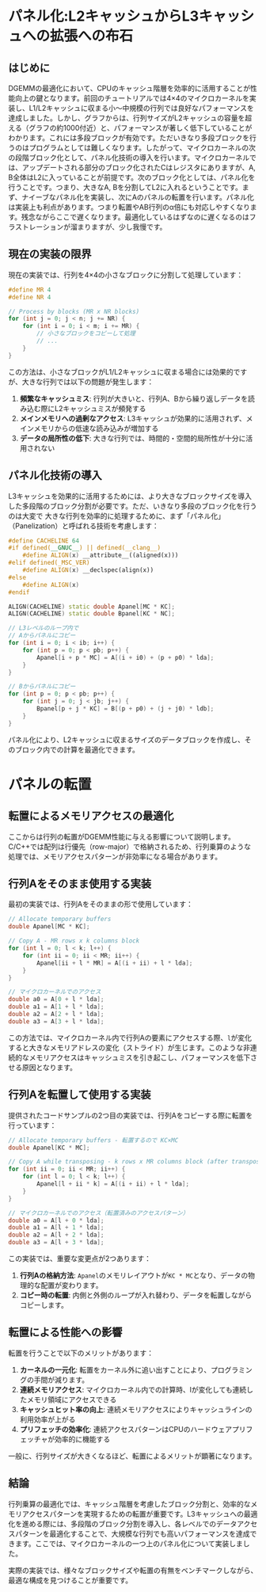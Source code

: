 # パネル化:L2キャッシュからL3キャッシュへの拡張への布石

## はじめに

DGEMMの最適化において、CPUのキャッシュ階層を効率的に活用することが性能向上の鍵となります。前回のチュートリアルでは4×4のマイクロカーネルを実装し、L1/L2キャッシュに収まる小～中規模の行列では良好なパフォーマンスを達成しました。しかし、グラフからは、行列サイズがL2キャッシュの容量を超える（グラフの約1000付近）と、パフォーマンスが著しく低下していることがわかります。これには多段ブロックが有効です。ただいきなり多段ブロックを行うのはプログラムとしては難しくなります。したがって、マイクロカーネルの次の段階ブロック化として、パネル化技術の導入を行います。マイクロカーネルでは、アップデートされる部分のブロック化されたCはレジスタにありますが、A, B全体はL2に入っていることが前提です。次のブロック化としては、パネル化を行うことです。つまり、大きなA, Bを分割してL2に入れるということです。まず、ナイーブなパネル化を実装し、次にAのパネルの転置を行います。パネル化は実装上も利点があります。つまり転置やAB行列のα倍にも対応しやすくなります。残念ながらここで遅くなります。最適化しているはずなのに遅くなるのはフラストレーションが溜まりますが、少し我慢です。

## 現在の実装の限界

現在の実装では、行列を4×4の小さなブロックに分割して処理しています：

```cpp
#define MR 4
#define NR 4

// Process by blocks (MR x NR blocks)
for (int j = 0; j < n; j += NR) {
    for (int i = 0; i < m; i += MR) {
        // 小さなブロックをコピーして処理
        // ...
    }
}
```

この方法は、小さなブロックがL1/L2キャッシュに収まる場合には効果的ですが、大きな行列では以下の問題が発生します：

1. **頻繁なキャッシュミス**: 行列が大きいと、行列A、Bから繰り返しデータを読み込む際にL2キャッシュミスが頻発する
2. **メインメモリへの過剰なアクセス**: L3キャッシュが効果的に活用されず、メインメモリからの低速な読み込みが増加する
3. **データの局所性の低下**: 大きな行列では、時間的・空間的局所性が十分に活用されない

## パネル化技術の導入

L3キャッシュを効果的に活用するためには、より大きなブロックサイズを導入した多段階のブロック分割が必要です。ただ、いきなり多段のブロック化を行うのは大変で
大きな行列を効率的に処理するために、まず「パネル化」（Panelization）と呼ばれる技術を考慮します：

```cpp
#define CACHELINE 64
#if defined(__GNUC__) || defined(__clang__)
    #define ALIGN(x) __attribute__((aligned(x)))
#elif defined(_MSC_VER)
    #define ALIGN(x) __declspec(align(x))
#else
    #define ALIGN(x)
#endif

ALIGN(CACHELINE) static double Apanel[MC * KC];
ALIGN(CACHELINE) static double Bpanel[KC * NC];

// L3レベルのループ内で
// Aからパネルにコピー
for (int i = 0; i < ib; i++) {
    for (int p = 0; p < pb; p++) {
        Apanel[i + p * MC] = A[(i + i0) + (p + p0) * lda];
    }
}

// Bからパネルにコピー
for (int p = 0; p < pb; p++) {
    for (int j = 0; j < jb; j++) {
        Bpanel[p + j * KC] = B[(p + p0) + (j + j0) * ldb];
    }
}
```

パネル化により、L2キャッシュに収まるサイズのデータブロックを作成し、そのブロック内での計算を最適化できます。

# パネルの転置

## 転置によるメモリアクセスの最適化

ここからは行列の転置がDGEMM性能に与える影響について説明します。C/C++では配列は行優先（row-major）で格納されるため、行列乗算のような処理では、メモリアクセスパターンが非効率になる場合があります。

## 行列Aをそのまま使用する実装

最初の実装では、行列Aをそのままの形で使用しています：

```cpp
// Allocate temporary buffers
double Apanel[MC * KC];

// Copy A - MR rows x k columns block
for (int l = 0; l < k; l++) {
    for (int ii = 0; ii < MR; ii++) {
        Apanel[ii + l * MR] = A[(i + ii) + l * lda];
    }
}

// マイクロカーネルでのアクセス
double a0 = A[0 + l * lda];
double a1 = A[1 + l * lda];
double a2 = A[2 + l * lda];
double a3 = A[3 + l * lda];
```

この方法では、マイクロカーネル内で行列Aの要素にアクセスする際、`l`が変化すると大きなメモリアドレスの変化（ストライド）が生じます。このような非連続的なメモリアクセスはキャッシュミスを引き起こし、パフォーマンスを低下させる原因となります。

## 行列Aを転置して使用する実装

提供されたコードサンプルの2つ目の実装では、行列Aをコピーする際に転置を行っています：

```cpp
// Allocate temporary buffers - 転置するので KC×MC
double Apanel[KC * MC]; 

// Copy A while transposing - k rows x MR columns block (after transpose)
for (int ii = 0; ii < MR; ii++) {
    for (int l = 0; l < k; l++) {
        Apanel[l + ii * k] = A[(i + ii) + l * lda];
    }
}

// マイクロカーネルでのアクセス（転置済みのアクセスパターン）
double a0 = A[l + 0 * lda];
double a1 = A[l + 1 * lda];
double a2 = A[l + 2 * lda];
double a3 = A[l + 3 * lda];
```

この実装では、重要な変更点が2つあります：

1. **行列Aの格納方法**: `Apanel`のメモリレイアウトが`KC * MC`となり、データの物理的な配置が変わります。
2. **コピー時の転置**: 内側と外側のループが入れ替わり、データを転置しながらコピーします。

## 転置による性能への影響

転置を行うことで以下のメリットがあります：

1. **カーネルの一元化**: 転置をカーネル外に追い出すことにより、プログラミングの手間が減ります。
2. **連続メモリアクセス**: マイクロカーネル内での計算時、lが変化しても連続したメモリ領域にアクセスできる
3. **キャッシュヒット率の向上**: 連続メモリアクセスによりキャッシュラインの利用効率が上がる
4. **プリフェッチの効率化**: 連続アクセスパターンはCPUのハードウェアプリフェッチャが効率的に機能する

一般に、行列サイズが大きくなるほど、転置によるメリットが顕著になります。

## 結論

行列乗算の最適化では、キャッシュ階層を考慮したブロック分割と、効率的なメモリアクセスパターンを実現するための転置が重要です。L3キャッシュへの最適化を進める際には、多段階のブロック分割を導入し、各レベルでのデータアクセスパターンを最適化することで、大規模な行列でも高いパフォーマンスを達成できます。ここでは、マイクロカーネルの一つ上のパネル化について実装しました。

実際の実装では、様々なブロックサイズや転置の有無をベンチマークしながら、最適な構成を見つけることが重要です。
